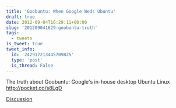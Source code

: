 ```yaml
---
title: 'Goobuntu: When Google Weds Ubuntu'
draft: true
date: 2012-09-04T16:29:11+00:00
slug: '201209041629-goobuntu-truth'
tags:
  - tweets
is_tweet: true
tweet_info:
  id: '242917213445709825'
  type: 'post'
  is_thread: False
---
```




The truth about Goobuntu: Google's in-house desktop Ubuntu Linux <http://pocket.co/s8LgD>

[Discussion](https://x.com/sytelus/status/242917213445709825)
